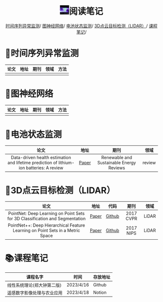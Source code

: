 <p align="center">
<h1 align="center"> <img src="photo.png" width="30" />阅读笔记</h1>
</p>
<div align="center">
<p align="center">
  <a href="#时间序列异常监测">时间序列异常监测</a>/
  <a href="#图神经网络">图神经网络</a>/
  <a href="#电池状态监测">电池状态监测</a>/
  <a href="#3D点云目标检测（LIDAR）">3D点云目标检测（LIDAR）</a>/
  <a href="#课程笔记">课程笔记</a>/
</p>
</div>



# :memo:<a name = '时间序列异常监测'>时间序列异常监测</a>

| 论文 | 地址 | 期刊 | 领域 | 方法 |
| :--: | :--: | :--: | :--: | :--: |
|      |      |      |      |      |

# :memo:<a name='图神经网络'>图神经网络</a>

| 论文 | 地址 | 期刊 | 领域 | 方法 |
| :--: | :--: | :--: | :--: | :--: |
|      |      |      |      |      |

# :memo:<a name='电池状态监测'>电池状态监测</a>

|                             论文                             |                             地址                             |                   期刊                   |  领域  |
| :----------------------------------------------------------: | :----------------------------------------------------------: | :--------------------------------------: | :----: |
| Data-driven health estimation and lifetime prediction of lithium-ion batteries: A review | [Paper](https://www.sciencedirect.com/science/article/pii/S136403211930454X) | Renewable and Sustainable Energy Reviews | review |

# :memo:<a name='3D点云目标检测（LIDAR）'>3D点云目标检测（LIDAR）</a>

|                             论文                             |                             地址                             | 代码                                                     |   期刊    | 领域  |
| :----------------------------------------------------------: | :----------------------------------------------------------: | -------------------------------------------------------- | :-------: | :---: |
| PointNet: Deep Learning on Point Sets for 3D Classification and Segmentation |          [Paper](https://arxiv.org/abs/1612.00593)           | [Github](https://github.com/charlesq34/pointnet)         | 2017 CVPR | LiDAR |
| PointNet++: Deep Hierarchical Feature Learning on Point Sets in a Metric Space | [Paper](https://arxiv.org/pdf/1706.02413.pdf)| [Github](https://github.com/StiphyJay/Pointnet2_PyTorch) | 2017 NIPS | LiDAR |





# :books:<a name='课程笔记'>课程笔记</a>

| 课程名字                   | 时间      |存放地址|
| -------------------------- | --------- |--------|
| 线性系统理论(郑大钟第二版) | 2023/4/16 |Github  |
| 遥感数字影像处理与农业应用 | 2023/4/18 |Notion  |


